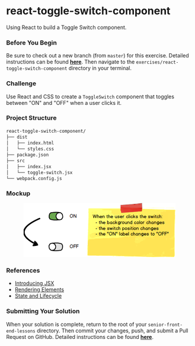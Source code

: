 # react-toggle-switch-component

Using React to build a Toggle Switch component.

### Before You Begin

Be sure to check out a new branch (from `master`) for this exercise. Detailed instructions can be found [**here**](../../guides/before-each-exercise.md). Then navigate to the `exercises/react-toggle-switch-component` directory in your terminal.

### Challenge

Use React and CSS to create a `ToggleSwitch` component that toggles between "ON" and "OFF" when a user clicks it.

### Project Structure

```shell
react-toggle-switch-component/
├── dist
│   ├── index.html
│   └── styles.css
├── package.json
├── src
│   ├── index.jsx
│   └── toggle-switch.jsx
└── webpack.config.js
```

### Mockup

<p align="center">
  <img src="toggle-switch.png"/>
</p>

### References

- [Introducing JSX](https://reactjs.org/docs/introducing-jsx.html)
- [Rendering Elements](https://reactjs.org/docs/rendering-elements.html)
- [State and Lifecycle](https://reactjs.org/docs/state-and-lifecycle.html)

### Submitting Your Solution

When your solution is complete, return to the root of your `senior-front-end-lessons` directory. Then commit your changes, push, and submit a Pull Request on GitHub. Detailed instructions can be found [**here**](../../guides/after-each-exercise.md).
